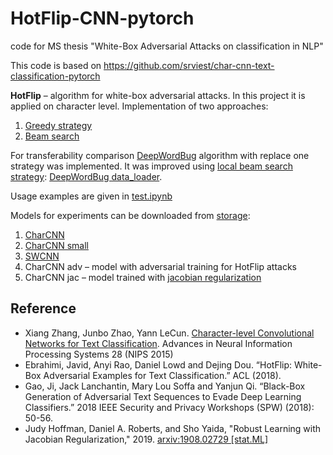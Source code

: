 # HotFlip-CNN-pytorch
code for MS thesis "White-Box Adversarial Attacks on classification in NLP"

This code is based on https://github.com/srviest/char-cnn-text-classification-pytorch

**HotFlip** – algorithm for white-box adversarial attacks. In this project it is applied on character level. 
Implementation of two approaches:
1. [Greedy strategy](https://github.com/Fadeich/HotFlip-CNN-pytorch/blob/master/data_loader_hotflip_greedy.py)
2. [Beam search](https://github.com/Fadeich/HotFlip-CNN-pytorch/blob/master/data_loader_hotflip_beam.py)

For transferability comparison [DeepWordBug](https://github.com/QData/deepWordBug) algorithm with replace one strategy was implemented. 
It was improved using [local beam search strategy](https://github.com/Fadeich/HotFlip-CNN-pytorch/blob/master/locality_property_beam.ipynb): [DeepWordBug data_loader](https://github.com/Fadeich/HotFlip-CNN-pytorch/blob/master/data_loader_deepwordbug.py). 

Usage examples are given in [test.ipynb](https://github.com/Fadeich/HotFlip-CNN-pytorch/blob/master/test.ipynb)

Models for experiments can be downloaded from [storage](https://yadi.sk/d/3IyeSiPqk5b8XA):
1. [CharCNN](https://github.com/srviest/char-cnn-text-classification-pytorch/blob/master/model.py)
2. [CharCNN small](https://github.com/Fadeich/HotFlip-CNN-pytorch/blob/master/model_small.py)
3. [SWCNN](https://github.com/doxawang/char-cnn-text-classification-pytorch/blob/master/model/SWCNN.py)
4. CharCNN adv – model with adversarial training for HotFlip attacks
5. CharCNN jac – model trained with [jacobian regularization](https://github.com/facebookresearch/jacobian_regularizer)

## Reference
* Xiang Zhang, Junbo Zhao, Yann LeCun. [Character-level Convolutional Networks for Text Classification](http://arxiv.org/abs/1509.01626). Advances in Neural Information Processing Systems 28 (NIPS 2015)
* Ebrahimi, Javid, Anyi Rao, Daniel Lowd and Dejing Dou. “HotFlip: White-Box Adversarial Examples for Text Classification.” ACL (2018).
* Gao, Ji, Jack Lanchantin, Mary Lou Soffa and Yanjun Qi. “Black-Box Generation of Adversarial Text Sequences to Evade Deep Learning Classifiers.” 2018 IEEE Security and Privacy Workshops (SPW) (2018): 50-56.
* Judy Hoffman, Daniel A. Roberts, and Sho Yaida, "Robust Learning with Jacobian Regularization," 2019. [arxiv:1908.02729 [stat.ML]](https://arxiv.org/abs/1908.02729)
